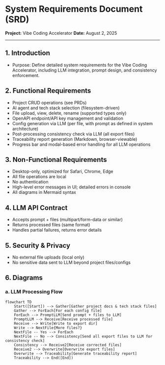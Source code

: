 # System Requirements Document (SRD)
**Project:** Vibe Coding Accelerator
**Date:** August 2, 2025

---

## 1. Introduction
- Purpose: Define detailed system requirements for the Vibe Coding Accelerator, including LLM integration, prompt design, and consistency enforcement.

## 2. Functional Requirements
- Project CRUD operations (see PRDs)
- AI agent and tech stack selection (filesystem-driven)
- File upload, view, delete, rename (supported types only)
- OpenAPI endpoint/API key management and validation
- Config generation via LLM (per file, with prompt as defined in system architecture)
- Post-processing consistency check via LLM (all export files)
- Traceability report generation (Markdown, browser-viewable)
- Progress bar and modal-based error handling for all LLM operations

## 3. Non-Functional Requirements
- Desktop-only, optimized for Safari, Chrome, Edge
- All file operations are local
- No authentication
- High-level error messages in UI; detailed errors in console
- All diagrams in Mermaid syntax

## 4. LLM API Contract
- Accepts prompt + files (multipart/form-data or similar)
- Returns processed files (same format)
- Handles partial failures, returns error details

## 5. Security & Privacy
- No external file uploads (local only)
- No sensitive data sent to LLM beyond project files/configs

## 6. Diagrams

### a. LLM Processing Flow

```mermaid
flowchart TD
    Start([Start]) --> Gather[Gather project docs & tech stack files]
    Gather --> ForEach[For each config file]
    ForEach --> PromptLLM[Send prompt + files to LLM]
    PromptLLM --> Receive[Receive processed file]
    Receive --> Write[Write to export dir]
    Write --> NextFile{More files?}
    NextFile -- Yes --> ForEach
    NextFile -- No --> Consistency[Send all export files to LLM for consistency check]
    Consistency --> Receive2[Receive corrected files]
    Receive2 --> Overwrite[Overwrite export files]
    Overwrite --> Traceability[Generate traceability report]
    Traceability --> End([End])
```

